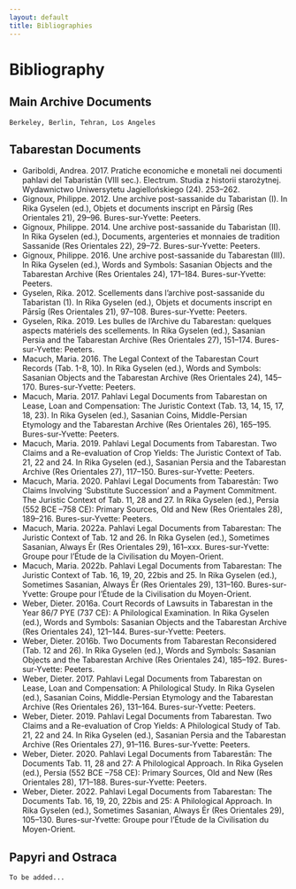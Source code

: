 ```yaml
---
layout: default
title: Bibliographies
---
```

# Bibliography

## Main Archive Documents
    Berkeley, Berlin, Tehran, Los Angeles

  
## Tabarestan Documents
* Gariboldi, Andrea. 2017. Pratiche economiche e monetali nei documenti pahlavi del Tabaristān (VIII sec.). Electrum. Studia z historii starożytnej. Wydawnictwo Uniwersytetu Jagiellońskiego (24). 253–262.
* Gignoux, Philippe. 2012. Une archive post-sassanide du Tabaristan (I). In Rika Gyselen (ed.), Objets et documents inscript en Pārsīg (Res Orientales 21), 29–96. Bures-sur-Yvette: Peeters.
* Gignoux, Philippe. 2014. Une archive post-sassanide du Tabaristan (II). In Rika Gyselen (ed.), Documents, argenteries et monnaies de tradition Sassanide (Res Orientales 22), 29–72. Bures-sur-Yvette: Peeters.
* Gignoux, Philippe. 2016. Une archive post-sassanide du Tabarestan (III). In Rika Gyselen (ed.), Words and Symbols: Sasanian Objects and the Tabarestan Archive (Res Orientales 24), 171–184. Bures-sur-Yvette: Peeters.
* Gyselen, Rika. 2012. Scellements dans l’archive post-sassanide du Tabaristan (1). In Rika Gyselen (ed.), Objets et documents inscript en Pārsīg (Res Orientales 21), 97–108. Bures-sur-Yvette: Peeters.
* Gyselen, Rika. 2019. Les bulles de l’Archive du Tabarestan: quelques aspects matériels des scellements. In Rika Gyselen (ed.), Sasanian Persia and the Tabarestan Archive (Res Orientales 27), 151–174. Bures-sur-Yvette: Peeters.
* Macuch, Maria. 2016. The Legal Context of the Tabarestan Court Records (Tab. 1-8, 10). In Rika Gyselen (ed.), Words and Symbols: Sasanian Objects and the Tabarestan Archive (Res Orientales 24), 145–170. Bures-sur-Yvette: Peeters.
* Macuch, Maria. 2017. Pahlavi Legal Documents from Tabarestan on Lease, Loan and Compensation: The Juristic Context (Tab. 13, 14, 15, 17, 18, 23). In Rika Gyselen (ed.), Sasanian Coins, Middle-Persian Etymology and the Tabarestan Archive (Res Orientales 26), 165–195. Bures-sur-Yvette: Peeters.
* Macuch, Maria. 2019. Pahlavi Legal Documents from Tabarestan. Two Claims and a Re-evaluation of Crop Yields: The Juristic Context of Tab. 21, 22 and 24. In Rika Gyselen (ed.), Sasanian Persia and the Tabarestan Archive (Res Orientales 27), 117–150. Bures-sur-Yvette: Peeters.
* Macuch, Maria. 2020. Pahlavi Legal Documents from Tabarestān: Two Claims Involving ‘Substitute Succession’ and a Payment Commitment. The Juristic Context of Tab. 11, 28 and 27. In Rika Gyselen (ed.), Persia (552 BCE –758 CE): Primary Sources, Old and New (Res Orientales 28), 189–216. Bures-sur-Yvette: Peeters.
* Macuch, Maria. 2022a. Pahlavi Legal Documents from Tabarestan: The Juristic Context of Tab. 12 and 26. In Rika Gyselen (ed.), Sometimes Sasanian, Always Ēr (Res Orientales 29), 161–xxx. Bures-sur-Yvette: Groupe pour l’Étude de la Civilisation du Moyen-Orient.
* Macuch, Maria. 2022b. Pahlavi Legal Documents from Tabarestan: The Juristic Context of Tab. 16, 19, 20, 22bis and 25. In Rika Gyselen (ed.), Sometimes Sasanian, Always Ēr (Res Orientales 29), 131–160. Bures-sur-Yvette: Groupe pour l’Étude de la Civilisation du Moyen-Orient.
* Weber, Dieter. 2016a. Court Records of Lawsuits in Tabarestan in the Year 86/7 PYE (737 CE): A Philological Examination. In Rika Gyselen (ed.), Words and Symbols: Sasanian Objects and the Tabarestan Archive (Res Orientales 24), 121–144. Bures-sur-Yvette: Peeters.
* Weber, Dieter. 2016b. Two Documents from Tabarestan Reconsidered (Tab. 12 and 26). In Rika Gyselen (ed.), Words and Symbols: Sasanian Objects and the Tabarestan Archive (Res Orientales 24), 185–192. Bures-sur-Yvette: Peeters.
* Weber, Dieter. 2017. Pahlavi Legal Documents from Tabarestan on Lease, Loan and Compensation: A Philological Study. In Rika Gyselen (ed.), Sasanian Coins, Middle-Persian Etymology and the Tabarestan Archive (Res Orientales 26), 131–164. Bures-sur-Yvette: Peeters.
* Weber, Dieter. 2019. Pahlavi Legal Documents from Tabarestan. Two Claims and a Re-evaluation of Crop Yields: A Philological Study of Tab. 21, 22 and 24. In Rika Gyselen (ed.), Sasanian Persia and the Tabarestan Archive (Res Orientales 27), 91–116. Bures-sur-Yvette: Peeters.
* Weber, Dieter. 2020. Pahlavi Legal Documents from Tabarestān: The Documents Tab. 11, 28 and 27: A Philological Approach. In Rika Gyselen (ed.), Persia (552 BCE –758 CE): Primary Sources, Old and New (Res Orientales 28), 171–188. Bures-sur-Yvette: Peeters.
* Weber, Dieter. 2022. Pahlavi Legal Documents from Tabarestan: The Documents Tab. 16, 19, 20, 22bis and 25: A Philological Approach. In Rika Gyselen (ed.), Sometimes Sasanian, Always Ēr (Res Orientales 29), 105–130. Bures-sur-Yvette: Groupe pour l’Étude de la Civilisation du Moyen-Orient.

## Papyri and Ostraca
    To be added...
